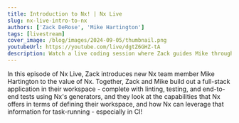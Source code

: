 ```yaml
---
title: Introduction to Nx! | Nx Live
slug: nx-live-intro-to-nx
authors: ['Zack DeRose', 'Mike Hartington']
tags: [livestream]
cover_image: /blog/images/2024-09-05/thumbnail.png
youtubeUrl: https://youtube.com/live/dgtZ6GHZ-tA
description: Watch a live coding session where Zack guides Mike through building a full-stack app with Nx, showcasing key features and best practices.
---
```


In this episode of Nx Live, Zack introduces new Nx team member Mike Hartington to the value of Nx. Together, Zack and Mike build out a full-stack application in their workspace - complete with linting, testing, and end-to-end tests using Nx's generators, and they look at the capabilities that Nx offers in terms of defining their workspace, and how Nx can leverage that information for task-running - especially in CI!

